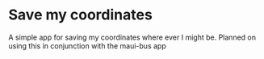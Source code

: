 Save my coordinates
===============

A simple app for saving my coordinates where ever I might be. Planned on using this in conjunction with the maui-bus app
